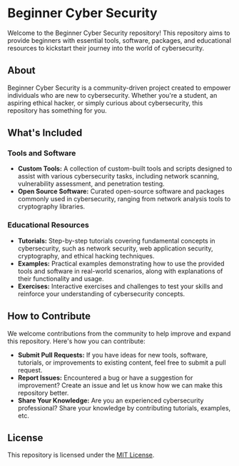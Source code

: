 # Beginner Cyber Security

Welcome to the Beginner Cyber Security repository! This repository aims to provide beginners with essential tools, software, packages, and educational resources to kickstart their journey into the world of cybersecurity.

## About

Beginner Cyber Security is a community-driven project created to empower individuals who are new to cybersecurity. Whether you're a student, an aspiring ethical hacker, or simply curious about cybersecurity, this repository has something for you.

## What's Included

### Tools and Software

- **Custom Tools:** A collection of custom-built tools and scripts designed to assist with various cybersecurity tasks, including network scanning, vulnerability assessment, and penetration testing.
- **Open Source Software:** Curated open-source software and packages commonly used in cybersecurity, ranging from network analysis tools to cryptography libraries.

### Educational Resources

- **Tutorials:** Step-by-step tutorials covering fundamental concepts in cybersecurity, such as network security, web application security, cryptography, and ethical hacking techniques.
- **Examples:** Practical examples demonstrating how to use the provided tools and software in real-world scenarios, along with explanations of their functionality and usage.
- **Exercises:** Interactive exercises and challenges to test your skills and reinforce your understanding of cybersecurity concepts.

## How to Contribute

We welcome contributions from the community to help improve and expand this repository. Here's how you can contribute:

- **Submit Pull Requests:** If you have ideas for new tools, software, tutorials, or improvements to existing content, feel free to submit a pull request.
- **Report Issues:** Encountered a bug or have a suggestion for improvement? Create an issue and let us know how we can make this repository better.
- **Share Your Knowledge:** Are you an experienced cybersecurity professional? Share your knowledge by contributing tutorials, examples, etc.

## License

This repository is licensed under the [MIT License](LICENSE).
